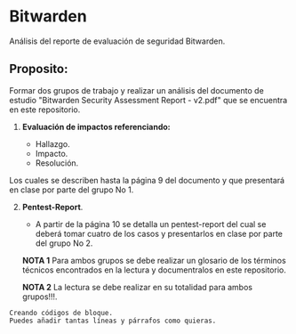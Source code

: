 # Bitwarden
Análisis del reporte de evaluación de seguridad Bitwarden.

## Proposito:
Formar dos grupos de trabajo y realizar un análisis del documento de estudio "Bitwarden Security Assessment Report - v2.pdf" que se encuentra en este repositorio. 

1. **Evaluación de impactos referenciando:**

   * Hallazgo.
   * Impacto.
   * Resolución.

Los cuales se describen hasta la página 9 del documento y que presentará en clase por parte del grupo No 1.  

2. **Pentest-Report**.

   * A partir de la página 10 se detalla un pentest-report del cual se deberá tomar cuatro de los casos y presentarlos en clase por parte del grupo No 2.  
   
   **NOTA 1**
      Para ambos grupos se debe realizar un glosario de los términos técnicos encontrados en la lectura y documentralos en este repositorio.
   
   **NOTA 2**
     La lectura se debe realizar en su totalidad para ambos grupos!!!. 
     
~~~
Creando códigos de bloque.
Puedes añadir tantas líneas y párrafos como quieras.  
~~~
     
     
